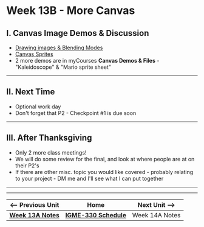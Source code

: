 # Week 13B - More Canvas

## I. Canvas Image Demos & Discussion

- [Drawing images & Blending Modes](https://github.com/tonethar/IGME-330-Master/blob/master/notes/canvas-5.md)
- [Canvas Sprites](https://github.com/tonethar/IGME-330-Master/blob/master/notes/canvas-6.md)
- 2 more demos are in myCourses **Canvas Demos & Files** - "Kaleidoscope" & "Mario sprite sheet"

<hr>

## II. Next Time
- Optional work day
- Don't forget that P2 - Checkpoint #1 is due soon

<hr>

## III. After Thanksgiving
- Only 2 more class meetings!
- We will do some review for the final, and look at where people are at on their P2's
- If there are other misc. topic you would like covered - probably relating to your project - DM me and I'll see what I can put together

<hr><hr>

| <-- Previous Unit | Home | Next Unit -->
| --- | --- | --- 
| [**Week 13A Notes**](13A.md)     |  [**IGME-330 Schedule**](../schedule.md) | Week 14A Notes
